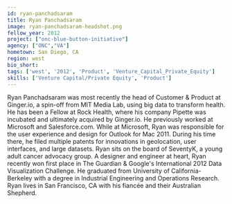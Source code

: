 ```yaml
---
id: ryan-panchadsaram
title: Ryan Panchadsaram
image: ryan-panchadsaram-headshot.png
fellow_year: 2012
project: ["onc-blue-button-initiative"]
agency: ["ONC","VA"]
hometown: San Diego, CA
region: west
bio_short: 
tags: ['west', '2012', 'Product', 'Venture_Capital_Private_Equity']
skills: ['Venture Capital/Private Equity', 'Product']
---
```


Ryan Panchadsaram was most recently the head of Customer & Product at Ginger.io, a spin-off from MIT Media Lab, using big data to transform health. He has been a Fellow at Rock Health, where his company Pipette was incubated and ultimately acquired by Ginger.io. He previously worked at Microsoft and Salesforce.com. While at Microsoft, Ryan was responsible for the user experience and design for Outlook for Mac 2011. During his time there, he filed multiple patents for innovations in geolocation, user interfaces, and large datasets. Ryan sits on the board of SeventyK, a young adult cancer advocacy group. A designer and engineer at heart, Ryan recently won first place in The Guardian & Google's International 2012 Data Visualization Challenge. He graduated from University of California-Berkeley with a degree in Industrial Engineering and Operations Research. Ryan lives in San Francisco, CA with his fiancée and their Australian Shepherd.
